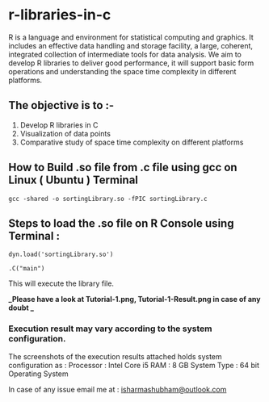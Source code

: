 # r-libraries-in-c
R is a language and environment for statistical computing and graphics. It includes an effective data handling and storage facility, a large, coherent, integrated collection of intermediate tools
for data analysis. We aim to develop R libraries to deliver good performance, it will support
basic form operations and understanding the space time complexity in different platforms.

## The objective is to :-
1) Develop  R libraries in C
2) Visualization of data points
3) Comparative study of space time complexity on different platforms

## How to Build .so file from .c file using gcc on Linux ( Ubuntu ) Terminal

`gcc -shared -o sortingLibrary.so -fPIC sortingLibrary.c`

## Steps to load the .so file on R Console using Terminal : 

` dyn.load('sortingLibrary.so') ` 

 ` .C("main") ` 

This will execute the library file.

**_Please have a look at Tutorial-1.png, Tutorial-1-Result.png
 in case of any doubt _**
 
### Execution result may vary according to the system configuration.
The screenshots of the execution results attached holds system configuration as :
	Processor : Intel Core i5
	RAM : 8 GB
	System Type : 64 bit Operating System

In case of any issue email me at : isharmashubham@outlook.com

